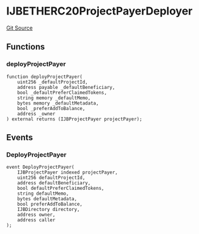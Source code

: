# IJBETHERC20ProjectPayerDeployer

[Git Source](https://github.com/jbx-protocol/juice-contracts-v3/blob/d13d0bf1dbe72f6b478530994d647e219c58245e/contracts/interfaces/IJBETHERC20ProjectPayerDeployer.sol)

## Functions

### deployProjectPayer

```solidity
function deployProjectPayer(
    uint256 _defaultProjectId,
    address payable _defaultBeneficiary,
    bool _defaultPreferClaimedTokens,
    string memory _defaultMemo,
    bytes memory _defaultMetadata,
    bool _preferAddToBalance,
    address _owner
) external returns (IJBProjectPayer projectPayer);
```

## Events

### DeployProjectPayer

```solidity
event DeployProjectPayer(
    IJBProjectPayer indexed projectPayer,
    uint256 defaultProjectId,
    address defaultBeneficiary,
    bool defaultPreferClaimedTokens,
    string defaultMemo,
    bytes defaultMetadata,
    bool preferAddToBalance,
    IJBDirectory directory,
    address owner,
    address caller
);
```

